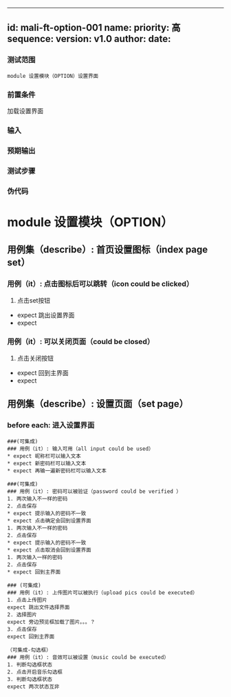 --------
id: mali-ft-option-001
name: 
priority: 高
sequence: 
version: v1.0
author: 
date: 
--------
### 测试范围
    module 设置模块（OPTION）设置界面

### 前置条件
  加载设置界面
### 输入

### 预期输出

### 测试步骤




### 伪代码
# module 设置模块（OPTION）

## 用例集（describe）: 首页设置图标（index page set）

### 用例（it）: 点击图标后可以跳转（icon could be clicked）
1. 点击set按钮
* expect 跳出设置界面
* expect 
### 用例（it）: 可以关闭页面（could be closed）
1. 点击关闭按钮
* expect 回到主界面 
* expect 

## 用例集（describe）: 设置页面（set page）
### before each: 进入设置界面
```
###(可集成)
### 用例（it）: 输入可用（all input could be used）
* expect 昵称栏可以输入文本
* expect 新密码栏可以输入文本
* expect 再输一遍新密码栏可以输入文本
```

```
###(可集成)
### 用例（it）: 密码可以被验证（password could be verified ）
1. 两次输入不一样的密码
2. 点击保存
* expect 提示输入的密码不一致
* expect 点击确定会回到设置界面
1. 两次输入不一样的密码
2. 点击保存
* expect 提示输入的密码不一致
* expect 点击取消会回到设置界面
1. 两次输入一样的密码
2. 点击保存
* expect 回到主界面
```
```
### (可集成)
### 用例（it）: 上传图片可以被执行（upload pics could be executed）
1. 点击上传图片
expect 跳出文件选择界面
2. 选择图片
expect 旁边预览框加载了图片。。。？
3. 点击保存
expect 回到主界面
```
```
（可集成-勾选框）
### 用例（it）: 音效可以被设置（music could be executed）
1. 判断勾选框状态
2. 点击开启音乐勾选框
3. 判断勾选框状态
expect 两次状态互非  
```